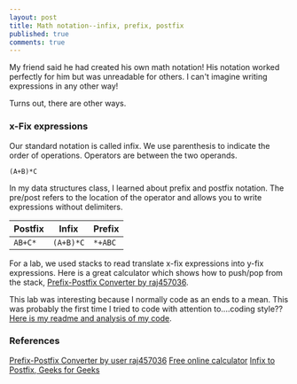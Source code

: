 ```yaml
---
layout: post
title: Math notation--infix, prefix, postfix
published: true
comments: true
---
```


My friend said he had created his own math notation! His notation worked perfectly for him but was unreadable for others. I can't imagine writing expressions in any other way!

Turns out, there are other ways.

### x-Fix expressions
Our standard notation is called infix. We use parenthesis to indicate the order of operations. Operators are between the two operands.

```(A+B)*C```

In my data structures class, I learned about prefix and postfix notation. The pre/post refers to the location of the operator and allows you to write expressions without delimiters.

| Postfix     | Infix       |  Prefix     |
| ----------- | ----------- | ----------- |
| ```AB+C*```       | ```(A+B)*C```   | ```*+ABC```       |

For a lab, we used stacks to read translate x-fix expressions into y-fix expressions. Here is a great calculator which shows how to push/pop from the stack, [Prefix-Postfix Converter by raj457036](https://raj457036.github.io/Simple-Tools/prefixAndPostfixConvertor.html).

This lab was interesting because I normally code as an ends to a mean. This was probably the first time I tried to code with attention to....coding style?? [Here is my readme and analysis of my code](https://adaptive-market-2e2.notion.site/Lab-1-4f29903228f84310a218fe68fed32818).


### References
[Prefix-Postfix Converter by user raj457036](https://raj457036.github.io/Simple-Tools/prefixAndPostfixConvertor.html)
[Free online calculator](https://www.free-online-calculator-use.com/infix-to-postfix-converter.html)
[Infix to Postfix, Geeks for Geeks](https://www.geeksforgeeks.org/convert-infix-expression-to-postfix-expression/)
